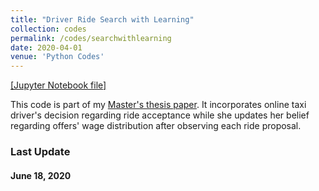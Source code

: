 ```yaml
---
title: "Driver Ride Search with Learning"
collection: codes
permalink: /codes/searchwithlearning
date: 2020-04-01
venue: 'Python Codes'
---
```


[[Jupyter Notebook file]](https://www.dropbox.com/s/lkkalblyygw2uus/Search_With_Learning.html?dl=0)

This code is part of my [Master's thesis paper](https://peymanshahidi.github.io/workingpapers/tapsilearning).
It incorporates online taxi driver's decision regarding ride acceptance while she updates her belief regarding
offers' wage distribution after observing each ride proposal.

### Last Update
#### June 18, 2020
